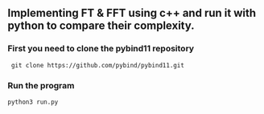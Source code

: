 ## Implementing FT & FFT using c++ and run it with python to compare their complexity.

### First you need to clone the pybind11 repository
``` git clone https://github.com/pybind/pybind11.git```

### Run the program
``` python3 run.py ```